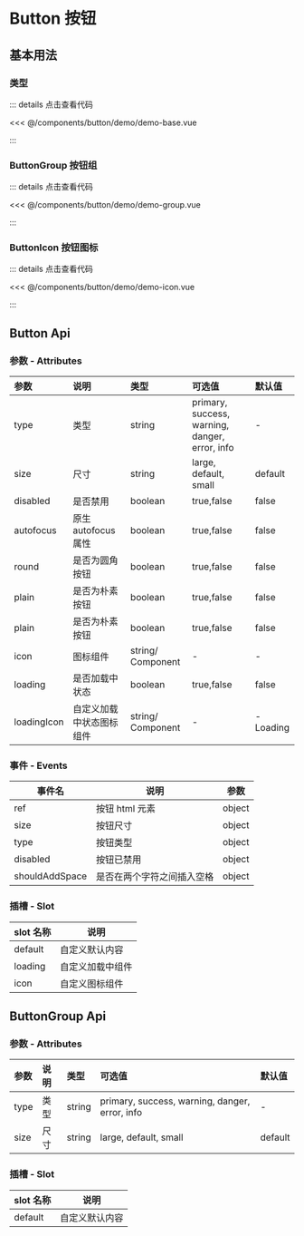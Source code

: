 <script setup>
import demoBase from './demo/demo-base.vue'
import demoGroup from './demo/demo-group.vue'
import demoIcon from './demo/demo-icon.vue'
</script>

# Button 按钮

## 基本用法

### 类型

<demo-base />

::: details 点击查看代码

<<< @/components/button/demo/demo-base.vue

:::

### ButtonGroup 按钮组

<demo-group />

::: details 点击查看代码

<<< @/components/button/demo/demo-group.vue

:::

### ButtonIcon 按钮图标

<demo-icon />

::: details 点击查看代码

<<< @/components/button/demo/demo-icon.vue

:::

## Button Api

### 参数 - Attributes

| 参数        | 说明                     | 类型              | 可选值                                         | 默认值   |
| :---------- | :----------------------- | :---------------- | :--------------------------------------------- | :------- |
| type        | 类型                     | string            | primary, success, warning, danger, error, info | -        |
| size        | 尺寸                     | string            | large, default, small                          | default  |
| disabled    | 是否禁用                 | boolean           | true,false                                     | false    |
| autofocus   | 原生 autofocus 属性      | boolean           | true,false                                     | false    |
| round       | 是否为圆角按钮           | boolean           | true,false                                     | false    |
| plain       | 是否为朴素按钮           | boolean           | true,false                                     | false    |
| plain       | 是否为朴素按钮           | boolean           | true,false                                     | false    |
| icon        | 图标组件                 | string/ Component | -                                              | -        |
| loading     | 是否加载中状态           | boolean           | true,false                                     | false    |
| loadingIcon | 自定义加载中状态图标组件 | string/ Component | -                                              | -Loading |

### 事件 - Events

| 事件名         | 说明                       | 参数   |
| -------------- | -------------------------- | ------ |
| ref            | 按钮 html 元素             | object |
| size           | 按钮尺寸                   | object |
| type           | 按钮类型                   | object |
| disabled       | 按钮已禁用                 | object |
| shouldAddSpace | 是否在两个字符之间插入空格 | object |

### 插槽 - Slot

| slot 名称 | 说明             |
| --------- | ---------------- |
| default   | 自定义默认内容   |
| loading   | 自定义加载中组件 |
| icon      | 自定义图标组件   |

## ButtonGroup Api

### 参数 - Attributes

| 参数 | 说明 | 类型   | 可选值                                         | 默认值  |
| :--- | :--- | :----- | :--------------------------------------------- | :------ |
| type | 类型 | string | primary, success, warning, danger, error, info | -       |
| size | 尺寸 | string | large, default, small                          | default |

### 插槽 - Slot

| slot 名称 | 说明           |
| --------- | -------------- |
| default   | 自定义默认内容 |
